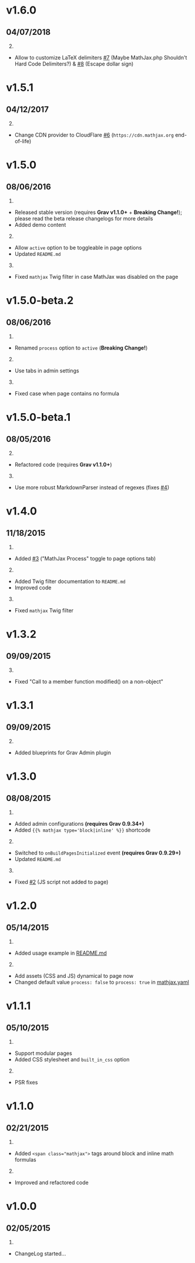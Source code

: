 # v1.6.0
## 04/07/2018

2. [](#improved)
  * Allow to customize LaTeX delimiters [#7](https://github.com/Sommerregen/grav-plugin-mathjax/issues/7) (Maybe MathJax.php Shouldn't Hard Code Delimiters?) & [#8](https://github.com/Sommerregen/grav-plugin-mathjax/issues/8) (Escape dollar sign)

# v1.5.1
## 04/12/2017

2. [](#improved)
  * Change CDN provider to CloudFlare [#6](https://github.com/Sommerregen/grav-plugin-mathjax/issues/6) (`https://cdn.mathjax.org` end-of-life)

# v1.5.0
## 08/06/2016

1. [](#new)
  * Released stable version (requires **Grav v1.1.0+** + **Breaking Change!**); please read the beta release changelogs for more details
  * Added demo content
2. [](#improved)
  * Allow `active` option to be toggleable in page options
  * Updated `README.md`
3. [](#bugfix)
  * Fixed `mathjax` Twig filter in case MathJax was disabled on the page

# v1.5.0-beta.2
## 08/06/2016

1. [](#new)
  * Renamed `process` option to `active` (**Breaking Change!**)
2. [](#improved)
  * Use tabs in admin settings
3. [](#bugfix)
  * Fixed case when page contains no formula

# v1.5.0-beta.1
## 08/05/2016

2. [](#improved)
  * Refactored code (requires **Grav v1.1.0+**)
3. [](#bugfix)
  * Use more robust MarkdownParser instead of regexes (fixes [#4](https://github.com/Sommerregen/grav-plugin-mathjax/issues/4))

# v1.4.0
## 11/18/2015

1. [](#new)
  * Added [#3](https://github.com/Sommerregen/grav-plugin-mathjax/pull/3) ("MathJax Process" toggle to page options tab)
2. [](#improved)
  * Added Twig filter documentation to `README.md`
  * Improved code
3. [](#bugfix)
  * Fixed `mathjax` Twig filter

# v1.3.2
## 09/09/2015

3. [](#bugfix)
  * Fixed "Call to a member function modified() on a non-object"

# v1.3.1
## 09/09/2015

2. [](#improved)
  * Added blueprints for Grav Admin plugin

# v1.3.0
## 08/08/2015

1. [](#new)
  * Added admin configurations **(requires Grav 0.9.34+)**
  * Added `{{% mathjax type='block|inline' %}}` shortcode
2. [](#improved)
  * Switched to `onBuildPagesInitialized` event **(requires Grav 0.9.29+)**
  * Updated `README.md`
3. [](#bugfix)
  * Fixed [#2](https://github.com/Sommerregen/grav-plugin-mathjax/issues/2) (JS script not added to page)

# v1.2.0
## 05/14/2015

1. [](#new)
  * Added usage example in [README.md](https://github.com/Sommerregen/grav-plugin-mathjax/blob/master/README.md)
2. [](#improved)
  * Add assets (CSS and JS) dynamical to page now
  * Changed default value `process: false` to `process: true` in [mathjax.yaml](https://github.com/Sommerregen/grav-plugin-mathjax/blob/master/mathjax.yaml)

# v1.1.1
## 05/10/2015

1. [](#new)
  * Support modular pages
  * Added CSS stylesheet and `built_in_css` option
2. [](#improved)
  * PSR fixes

# v1.1.0
## 02/21/2015

1. [](#new)
  * Added `<span class="mathjax">` tags around block and inline math formulas
2. [](#improved)
  * Improved and refactored code

# v1.0.0
## 02/05/2015

1. [](#new)
  * ChangeLog started...
